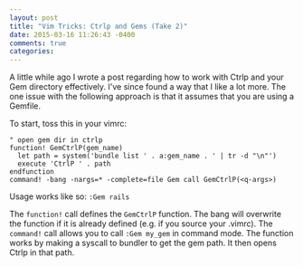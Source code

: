 ```yaml
---
layout: post
title: "Vim Tricks: Ctrlp and Gems (Take 2)"
date: 2015-03-16 11:26:43 -0400
comments: true
categories:
---
```


A little while ago I wrote a post regarding how to work with Ctrlp and your Gem
directory effectively. I've since found a way that I like a lot more. The one
issue with the following approach is that it assumes that you are using a Gemfile.

To start, toss this in your vimrc:

```vim
" open gem dir in ctrlp
function! GemCtrlP(gem_name)
  let path = system('bundle list ' . a:gem_name . ' | tr -d "\n"')
  execute 'CtrlP ' . path
endfunction
command! -bang -nargs=* -complete=file Gem call GemCtrlP(<q-args>)
```

Usage works like so: `:Gem rails`

The `function!` call defines the `GemCtrlP` function. The bang will overwrite
the function if it is already defined (e.g. if you source your .vimrc).
The `command!` call allows you to call `:Gem my_gem` in command mode.
The function works by making a syscall to bundler to get the gem path.
It then opens Ctrlp in that path.
